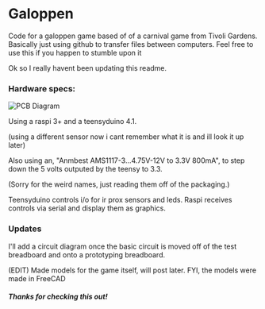 # Galoppen
Code for a galoppen game based of of a carnival game from Tivoli Gardens.
Basically just using github to transfer files between computers.
Feel free to use this if you happen to stumble upon it

Ok so I really havent been updating this readme.

### Hardware specs:

![PCB Diagram](https://i.imgur.com/1AqRSxu.png)

Using a raspi 3+ and a teensyduino 4.1.

(using a different sensor now i cant remember what it is and ill look it up later)

Also using an, "Anmbest AMS1117-3...4.75V-12V to 3.3V 800mA", to step down the 5 volts outputed by the teensy to 3.3.

(Sorry for the weird names, just reading them off of the packaging.)

Teensyduino controls i/o for ir prox sensors and leds.
Raspi receives controls via serial and display them as graphics.

### Updates

I'll add a circuit diagram once the basic circuit is moved off of the test breadboard and onto a prototyping breadboard.

(EDIT)
 Made models for the game itself, will post later.
 FYI, the models were made in FreeCAD

##### Thanks for checking this out!
